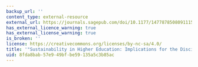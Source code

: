```yaml
---
backup_url: ''
content_type: external-resource
external_url: https://journals.sagepub.com/doi/10.1177/1477878508091115
has_external_licence_warning: true
has_external_license_warning: true
is_broken: ''
license: https://creativecommons.org/licenses/by-nc-sa/4.0/
title: '"Sustainability in Higher Education: Implications for the Disciplines."'
uid: 8fda8bab-57e9-49bf-be59-135a5c3b85ac
---
```

